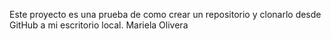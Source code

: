Este proyecto es una prueba de como crear un repositorio y clonarlo desde GitHub a mi escritorio local.
Mariela Olivera